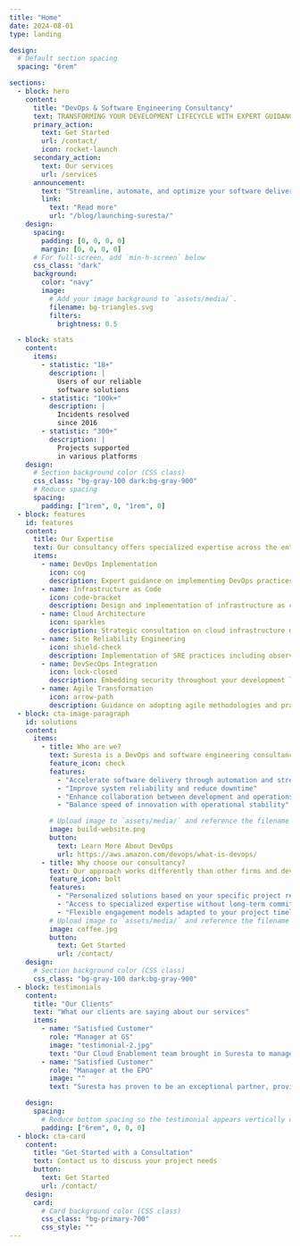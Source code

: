 ```yaml
---
title: "Home"
date: 2024-08-01
type: landing

design:
  # Default section spacing
  spacing: "6rem"

sections:
  - block: hero
    content:
      title: "DevOps & Software Engineering Consultancy"
      text: TRANSFORMING YOUR DEVELOPMENT LIFECYCLE WITH EXPERT GUIDANCE
      primary_action:
        text: Get Started
        url: /contact/
        icon: rocket-launch
      secondary_action:
        text: Our services
        url: /services
      announcement:
        text: "Streamline, automate, and optimize your software delivery with our DevOps expertise."
        link:
          text: "Read more"
          url: "/blog/launching-suresta/"
    design:
      spacing:
        padding: [0, 0, 0, 0]
        margin: [0, 0, 0, 0]
      # For full-screen, add `min-h-screen` below
      css_class: "dark"
      background:
        color: "navy"
        image:
          # Add your image background to `assets/media/`.
          filename: bg-triangles.svg
          filters:
            brightness: 0.5

  - block: stats
    content:
      items:
        - statistic: "1B+"
          description: |
            Users of our reliable  
            software solutions
        - statistic: "100k+"
          description: |
            Incidents resolved  
            since 2016
        - statistic: "300+"
          description: |
            Projects supported  
            in various platforms
    design:
      # Section background color (CSS class)
      css_class: "bg-gray-100 dark:bg-gray-900"
      # Reduce spacing
      spacing:
        padding: ["1rem", 0, "1rem", 0]
  - block: features
    id: features
    content:
      title: Our Expertise
      text: Our consultancy offers specialized expertise across the entire DevOps and software engineering spectrum
      items:
        - name: DevOps Implementation
          icon: cog
          description: Expert guidance on implementing DevOps practices, CI/CD pipelines, and automation to streamline your software delivery process and increase deployment frequency
        - name: Infrastructure as Code
          icon: code-bracket
          description: Design and implementation of infrastructure as code solutions using tools like Terraform, Ansible, and CloudFormation to ensure consistent, repeatable deployments
        - name: Cloud Architecture
          icon: sparkles
          description: Strategic consultation on cloud infrastructure design, optimization, and management across Azure, Google Cloud, AWS, and Kubernetes environments
        - name: Site Reliability Engineering
          icon: shield-check
          description: Implementation of SRE practices including observability, incident response, and service level objectives to enhance system reliability and performance
        - name: DevSecOps Integration
          icon: lock-closed
          description: Embedding security throughout your development lifecycle with automated security testing, compliance monitoring, and vulnerability management
        - name: Agile Transformation
          icon: arrow-path
          description: Guidance on adopting agile methodologies and practices that complement your DevOps initiatives to improve team collaboration and delivery speed
  - block: cta-image-paragraph
    id: solutions
    content:
      items:
        - title: Who are we?
          text: Suresta is a DevOps and software engineering consultancy based in Valencia, Spain. We help organizations bridge the gap between development and operations, implementing modern practices like CI/CD, infrastructure as code, and site reliability engineering (SRE) to accelerate delivery while maintaining stability and quality.
          feature_icon: check
          features:
            - "Accelerate software delivery through automation and streamlined processes"
            - "Improve system reliability and reduce downtime"
            - "Enhance collaboration between development and operations teams"
            - "Balance speed of innovation with operational stability"

          # Upload image to `assets/media/` and reference the filename here
          image: build-website.png
          button:
            text: Learn More About DevOps
            url: https://aws.amazon.com/devops/what-is-devops/
        - title: Why choose our consultancy?
          text: Our approach works differently than other firms and developers. We provide expert consultation tailored to your specific needs, offering flexibility and value without the overhead of hiring full-time employees or dealing with rigid service contracts.
          feature_icon: bolt
          features:
            - "Personalized solutions based on your specific project requirements"
            - "Access to specialized expertise without long-term commitments"
            - "Flexible engagement models adapted to your project timeline and scope"
          # Upload image to `assets/media/` and reference the filename here
          image: coffee.jpg
          button:
            text: Get Started
            url: /contact/
    design:
      # Section background color (CSS class)
      css_class: "bg-gray-100 dark:bg-gray-900"
  - block: testimonials
    content:
      title: "Our Clients"
      text: "What our clients are saying about our services"
      items:
        - name: "Satisfied Customer"
          role: "Manager at GS"
          image: "testimonial-2.jpg"
          text: "Our Cloud Enablement team brought in Suresta to manage a complex identity and access management application. Their technical expertise, covering SAML, OIDC, OAuth, Go, React, AWS serverless, and Azure AD, was exactly what we needed. Thanks to their contributions, we saw significant improvements in application stability, test coverage, and logging clarity. The team communicates effectively and is a pleasure to work with. In addition to their technical prowess, they are genuinely nice people that I highly recommend."
        - name: "Satisfied Customer"
          role: "Manager at the EPO"
          image: ""
          text: "Suresta has proven to be an exceptional partner, providing developers with all the skills one would want in top-notch software professionals. Their mastery of front-end programming languages has been invaluable to both our company and our clients. The team consistently delivers on time, helping nurture long-term client relationships. Their work is always top-tier, and they are open to feedback and committed to continuous improvement. Self-motivated and eager to solve problems, Suresta has been a great asset to our projects."

    design:
      spacing:
        # Reduce bottom spacing so the testimonial appears vertically centered between sections
        padding: ["6rem", 0, 0, 0]
  - block: cta-card
    content:
      title: "Get Started with a Consultation"
      text: Contact us to discuss your project needs
      button:
        text: Get Started
        url: /contact/
    design:
      card:
        # Card background color (CSS class)
        css_class: "bg-primary-700"
        css_style: ""
---
```

